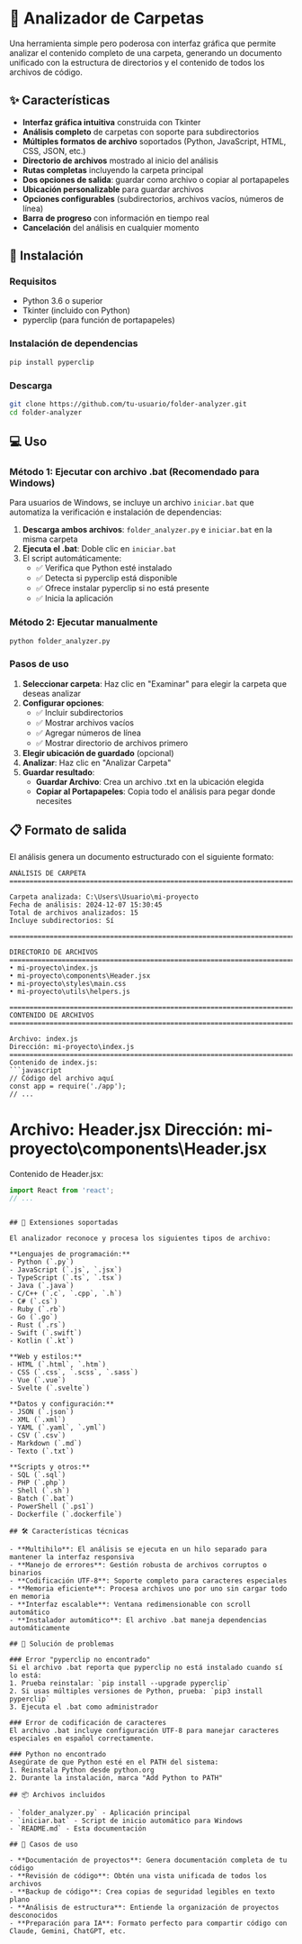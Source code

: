 # 📁 Analizador de Carpetas

Una herramienta simple pero poderosa con interfaz gráfica que permite analizar el contenido completo de una carpeta, generando un documento unificado con la estructura de directorios y el contenido de todos los archivos de código.

## ✨ Características

- **Interfaz gráfica intuitiva** construida con Tkinter
- **Análisis completo** de carpetas con soporte para subdirectorios
- **Múltiples formatos de archivo** soportados (Python, JavaScript, HTML, CSS, JSON, etc.)
- **Directorio de archivos** mostrado al inicio del análisis
- **Rutas completas** incluyendo la carpeta principal
- **Dos opciones de salida**: guardar como archivo o copiar al portapapeles
- **Ubicación personalizable** para guardar archivos
- **Opciones configurables** (subdirectorios, archivos vacíos, números de línea)
- **Barra de progreso** con información en tiempo real
- **Cancelación** del análisis en cualquier momento

## 🚀 Instalación

### Requisitos
- Python 3.6 o superior
- Tkinter (incluido con Python)
- pyperclip (para función de portapapeles)

### Instalación de dependencias
```bash
pip install pyperclip
```

### Descarga
```bash
git clone https://github.com/tu-usuario/folder-analyzer.git
cd folder-analyzer
```

## 💻 Uso

### Método 1: Ejecutar con archivo .bat (Recomendado para Windows)

Para usuarios de Windows, se incluye un archivo `iniciar.bat` que automatiza la verificación e instalación de dependencias:

1. **Descarga ambos archivos**: `folder_analyzer.py` e `iniciar.bat` en la misma carpeta
2. **Ejecuta el .bat**: Doble clic en `iniciar.bat`
3. El script automáticamente:
   - ✅ Verifica que Python esté instalado
   - ✅ Detecta si pyperclip está disponible
   - ✅ Ofrece instalar pyperclip si no está presente
   - ✅ Inicia la aplicación

### Método 2: Ejecutar manualmente

```bash
python folder_analyzer.py
```

### Pasos de uso
1. **Seleccionar carpeta**: Haz clic en "Examinar" para elegir la carpeta que deseas analizar
2. **Configurar opciones**:
   - ✅ Incluir subdirectorios
   - ✅ Mostrar archivos vacíos
   - ✅ Agregar números de línea
   - ✅ Mostrar directorio de archivos primero
3. **Elegir ubicación de guardado** (opcional)
4. **Analizar**: Haz clic en "Analizar Carpeta"
5. **Guardar resultado**: 
   - **Guardar Archivo**: Crea un archivo .txt en la ubicación elegida
   - **Copiar al Portapapeles**: Copia todo el análisis para pegar donde necesites

## 📋 Formato de salida

El análisis genera un documento estructurado con el siguiente formato:

```
ANÁLISIS DE CARPETA
================================================================================

Carpeta analizada: C:\Users\Usuario\mi-proyecto
Fecha de análisis: 2024-12-07 15:30:45
Total de archivos analizados: 15
Incluye subdirectorios: Sí

================================================================================

DIRECTORIO DE ARCHIVOS
================================================================================
• mi-proyecto\index.js
• mi-proyecto\components\Header.jsx
• mi-proyecto\styles\main.css
• mi-proyecto\utils\helpers.js

================================================================================
CONTENIDO DE ARCHIVOS
================================================================================

Archivo: index.js
Dirección: mi-proyecto\index.js
================================================================================
Contenido de index.js:
```javascript
// Código del archivo aquí
const app = require('./app');
// ...
```

Archivo: Header.jsx
Dirección: mi-proyecto\components\Header.jsx
================================================================================
Contenido de Header.jsx:
```jsx
import React from 'react';
// ...
```
```

## 🔧 Extensiones soportadas

El analizador reconoce y procesa los siguientes tipos de archivo:

**Lenguajes de programación:**
- Python (`.py`)
- JavaScript (`.js`, `.jsx`)
- TypeScript (`.ts`, `.tsx`)
- Java (`.java`)
- C/C++ (`.c`, `.cpp`, `.h`)
- C# (`.cs`)
- Ruby (`.rb`)
- Go (`.go`)
- Rust (`.rs`)
- Swift (`.swift`)
- Kotlin (`.kt`)

**Web y estilos:**
- HTML (`.html`, `.htm`)
- CSS (`.css`, `.scss`, `.sass`)
- Vue (`.vue`)
- Svelte (`.svelte`)

**Datos y configuración:**
- JSON (`.json`)
- XML (`.xml`)
- YAML (`.yaml`, `.yml`)
- CSV (`.csv`)
- Markdown (`.md`)
- Texto (`.txt`)

**Scripts y otros:**
- SQL (`.sql`)
- PHP (`.php`)
- Shell (`.sh`)
- Batch (`.bat`)
- PowerShell (`.ps1`)
- Dockerfile (`.dockerfile`)

## 🛠️ Características técnicas

- **Multihilo**: El análisis se ejecuta en un hilo separado para mantener la interfaz responsiva
- **Manejo de errores**: Gestión robusta de archivos corruptos o binarios
- **Codificación UTF-8**: Soporte completo para caracteres especiales
- **Memoria eficiente**: Procesa archivos uno por uno sin cargar todo en memoria
- **Interfaz escalable**: Ventana redimensionable con scroll automático
- **Instalador automático**: El archivo .bat maneja dependencias automáticamente

## 🔧 Solución de problemas

### Error "pyperclip no encontrado"
Si el archivo .bat reporta que pyperclip no está instalado cuando sí lo está:
1. Prueba reinstalar: `pip install --upgrade pyperclip`
2. Si usas múltiples versiones de Python, prueba: `pip3 install pyperclip`
3. Ejecuta el .bat como administrador

### Error de codificación de caracteres
El archivo .bat incluye configuración UTF-8 para manejar caracteres especiales en español correctamente.

### Python no encontrado
Asegúrate de que Python esté en el PATH del sistema:
1. Reinstala Python desde python.org
2. Durante la instalación, marca "Add Python to PATH"

## 📦 Archivos incluidos

- `folder_analyzer.py` - Aplicación principal
- `iniciar.bat` - Script de inicio automático para Windows
- `README.md` - Esta documentación

## 📸 Casos de uso

- **Documentación de proyectos**: Genera documentación completa de tu código
- **Revisión de código**: Obtén una vista unificada de todos los archivos
- **Backup de código**: Crea copias de seguridad legibles en texto plano
- **Análisis de estructura**: Entiende la organización de proyectos desconocidos
- **Preparación para IA**: Formato perfecto para compartir código con Claude, Gemini, ChatGPT, etc.